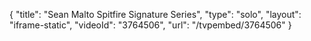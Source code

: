 {
    "title": "Sean Malto Spitfire Signature Series",
    "type": "solo",
    "layout": "iframe-static",
    "videoId": "3764506",
    "url": "\/tvpembed\/3764506"
}